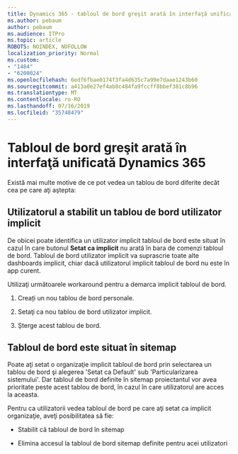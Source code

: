 ```yaml
---
title: Dynamics 365 - tabloul de bord greşit arată în interfaţă unificată Dynamics 365
ms.author: pebaum
author: pebaum
ms.audience: ITPro
ms.topic: article
ROBOTS: NOINDEX, NOFOLLOW
localization_priority: Normal
ms.custom:
- "1484"
- "6200024"
ms.openlocfilehash: 6edf6fbae0174f3fa4d635c7a99e7daae1243b60
ms.sourcegitcommit: a413a0e27ef4ab8c484fa9fccff8bbef381c8b96
ms.translationtype: MT
ms.contentlocale: ro-RO
ms.lasthandoff: 07/16/2019
ms.locfileid: "35748479"
---
```

# <a name="wrong-dashboard-shows-in-dynamics-365-unified-interface"></a>Tabloul de bord greşit arată în interfaţă unificată Dynamics 365

Există mai multe motive de ce pot vedea un tablou de bord diferite decât cea pe care aţi aştepta:

## <a name="the-user-has-set-a-user-default-dashboard"></a>Utilizatorul a stabilit un tablou de bord utilizator implicit 

De obicei poate identifica un utilizator implicit tabloul de bord este situat în cazul în care butonul **Setat ca implicit** nu arată în bara de comenzi tabloul de bord. Tabloul de bord utilizator implicit va suprascrie toate alte dashboards implicit, chiar dacă utilizatorul implicit tabloul de bord nu este în app curent.

Utilizaţi următoarele workaround pentru a demarca implicit tabloul de bord.

1. Creați un nou tablou de bord personale.

2. Setaţi ca nou tablou de bord utilizator implicit.

3. Şterge acest tablou de bord.

## <a name="the-dashboard-is-set-in-the-sitemap"></a>Tabloul de bord este situat în sitemap

Poate aţi setat o organizaţie implicit tabloul de bord prin selectarea un tablou de bord şi alegerea 'Setat ca Default' sub 'Particularizarea sistemului'. Dar tabloul de bord definite în sitemap proiectantul vor avea prioritate peste acest tablou de bord, în cazul în care utilizatorul are acces la aceasta.

Pentru ca utilizatorii vedea tabloul de bord pe care aţi setat ca implicit organizaţie, aveţi posibilitatea să fie:

* Stabilit că tabloul de bord în sitemap

* Elimina accesul la tabloul de bord sitemap definite pentru acei utilizatori
